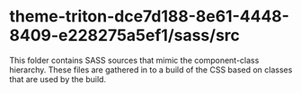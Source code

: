 # theme-triton-dce7d188-8e61-4448-8409-e228275a5ef1/sass/src

This folder contains SASS sources that mimic the component-class hierarchy. These files
are gathered in to a build of the CSS based on classes that are used by the build.
